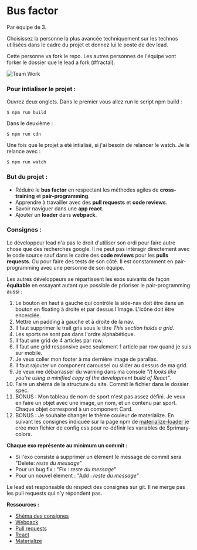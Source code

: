**Bus factor**
===================

Par équipe de 3.

Choisissez la personne la plus avancée techniquement sur les technos utilisées dans le cadre du projet et donnez lui le poste de dev lead.

Cette personne va fork le repo.
Les autres personnes de l'équipe vont forker le dossier que le lead a fork (#fractal).

![Team Work](https://www.claromentis.com/blog/wp-content/uploads/2016/05/How-You-Can-Handle-the-Bus-Factor-Using-Your-Intranet.jpg)

### **Pour intialiser le projet :**

Ouvrez deux onglets. Dans le premier vous allez run le script npm build :

```
$ npm run build
```

Dans le deuxième :

```
$ npm run cdn
```

Une fois que le projet a été intialisé, si j'ai besoin de relancer le watch. Je le relance avec :

```
$ npm run watch
```

### **But du projet :**

+ Réduire le **bus factor** en respectant les méthodes agiles de **cross-training** et **pair-programming**.
+ Apprendre à travailler avec des **pull requests** et **code reviews**.
+ Savoir naviguer dans une **app react**.
+ Ajouter un **loader** dans **webpack**.

### **Consignes :**

Le développeur lead n'a pas le droit d'utiliser son ordi pour faire autre chose que des recherches google. Il ne peut pas intéragir directement avec le code source sauf dans le cadre des **code reviews** pour les **pulls requests**. Ou pour faire des tests de son côté. Il est constamment en pair-programming avec une personne de son équipe.

Les autres développeurs se répartissent les exos suivants de façon **équitable** en essayant autant que possible de prioriser le pair-programming aussi :

1. Le bouton en haut à gauche qui contrôle la side-nav doit être dans un bouton en floating à droite et par dessus l'image. L'icône doit être encerclée.
2. Mettre un padding à gauche et à droite de la nav.
3. Il faut supprimer le trait gris sous le titre _This section holds a grid_.
4. Les sports ne sont pas dans l'ordre alphabétique.
5. Il faut une grid de 4 articles par row.
6. Il faut une grid responsive avec seulement 1 article par row quand je suis sur mobile.
7. Je veux coller mon footer à ma dernière image de parallax.
8. Il faut rajouter un component caroussel ou slider au dessus de ma grid.
9. Je veux me débarrasser du warning dans ma console _"It looks like you're using a minified copy of the development build of React"_.
10. Faire un shéma de la structure du site. Commit le fichier dans le dossier spec.
11. BONUS : Mon tableau de nom de sport n'est pas assez défini. Je veux en faire un objet avec une image, un nom, et un contenu par sport. Chaque objet correspond à un component Card.
12. BONUS : Je souhaite changer le thème couleur de materialize. En suivant les consignes indiquée sur la page npm de [materialize-loader](https://www.npmjs.com/package/materialize-loader) je crée mon fichier de config css pour re-définir les variables de $primary-colors.

**Chaque exo représente au minimum un commit :**

+ Si l'exo consiste à supprimer un élément le message de commit sera "Delete: _reste du message_"
+ Pour un bug fix : "Fix : _reste du message_"
+ Pour un nouvel élement : "Add : _reste du message_"

Le lead est responsable du respect des consignes sur git.
Il ne merge pas les pull requests qui n'y répondent pas.

**Ressources :**

+ [Shéma des consignes](https://raw.githubusercontent.com/simplonco/React-Bus-Factor/master/desc/img.png)
+ [Webpack](https://www.grafikart.fr/tutoriels/javascript/webpack-module-bundler-758)
+ [Pull requests](https://www.grafikart.fr/formations/git/fork-pull-request)
+ [React](https://facebook.github.io/react/docs/hello-world.html)
+ [Materialize](http://materializecss.com/carousel.html)  
